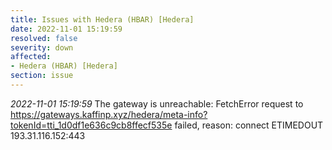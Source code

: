 ```yaml
---
title: Issues with Hedera (HBAR) [Hedera]
date: 2022-11-01 15:19:59
resolved: false
severity: down
affected:
- Hedera (HBAR) [Hedera]
section: issue
---
```


*2022-11-01 15:19:59* The gateway is unreachable: FetchError request to https://gateways.kaffinp.xyz/hedera/meta-info?tokenId=tti_1d0df1e636c9cb8ffecf535e failed, reason: connect ETIMEDOUT 193.31.116.152:443